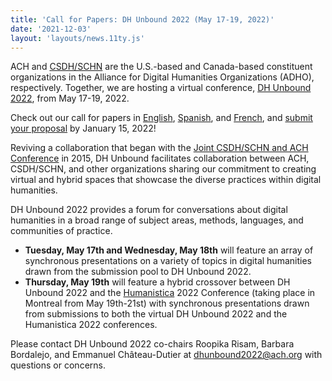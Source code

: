 ```yaml
---
title: 'Call for Papers: DH Unbound 2022 (May 17-19, 2022)'
date: '2021-12-03'
layout: 'layouts/news.11ty.js'
---
```

ACH and [CSDH/SCHN](https://csdh-schn.org/) are the U.S.-based and Canada-based constituent organizations in the Alliance for Digital Humanities Organizations (ADHO), respectively. Together, we are hosting a virtual conference, [DH Unbound 2022](http://dhunbound2022.ach.org), from May 17-19, 2022.

Check out our call for papers in [English](https://dhunbound2022.ach.org/cfp-english/), [Spanish](https://dhunbound2022.ach.org/cfp-espanol/), and [French](https://dhunbound2022.ach.org/cfp-francais/), and [submit your proposal](https://www.conftool.org/dhunbound2022) by January 15, 2022!

Reviving a collaboration that began with the [Joint CSDH/SCHN and ACH Conference](/news/2014/10/joint-ach-canadian-dh-conference-2015/) in 2015, DH Unbound facilitates collaboration between ACH, CSDH/SCHN, and other organizations sharing our commitment to creating virtual and hybrid spaces that showcase the diverse practices within digital humanities.

DH Unbound 2022 provides a forum for conversations about digital humanities in a broad range of subject areas, methods, languages, and communities of practice.

- **Tuesday, May 17th and Wednesday, May 18th** will feature an array of synchronous presentations on a variety of topics in digital humanities drawn from the submission pool to DH Unbound 2022.
- **Thursday, May 19th** will feature a hybrid crossover between DH Unbound 2022 and the [Humanistica](http://www.humanisti.ca/) 2022 Conference (taking place in Montreal from May 19th-21st) with synchronous presentations drawn from submissions to both the virtual DH Unbound 2022 and the Humanistica 2022 conferences.

Please contact DH Unbound 2022 co-chairs Roopika Risam, Barbara Bordalejo, and Emmanuel Château-Dutier at [dhunbound2022@ach.org](mailto:dhunbound2022@ach.org) with questions or concerns.
